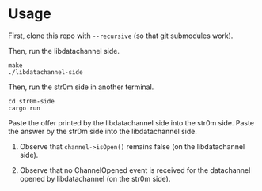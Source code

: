 # Usage
First, clone this repo with `--recursive` (so that git submodules work).

Then, run the libdatachannel side.
```
make
./libdatachannel-side
```

Then, run the str0m side in another terminal.
```
cd str0m-side
cargo run
```

Paste the offer printed by the libdatachannel side into the str0m side.
Paste the answer by the str0m side into the libdatachannel side.
1. Observe that `channel->isOpen()` remains false (on the libdatachannel side).

2. Observe that no ChannelOpened event is received for the datachannel opened by libdatachannel (on the str0m side).
